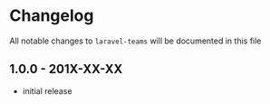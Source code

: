# Changelog

All notable changes to `laravel-teams` will be documented in this file

## 1.0.0 - 201X-XX-XX

- initial release
